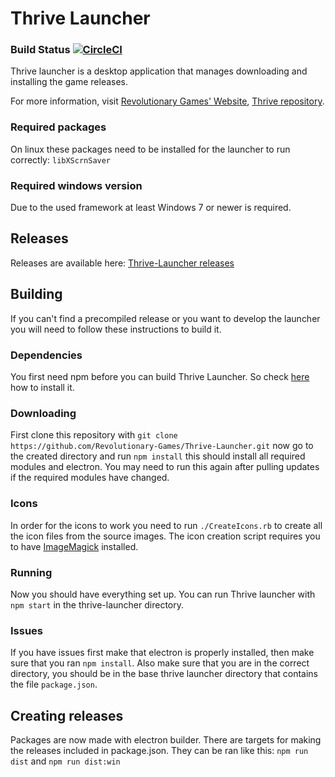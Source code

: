 Thrive Launcher
===============

### Build Status [![CircleCI](https://circleci.com/gh/Revolutionary-Games/Thrive-Launcher.svg?style=svg)](https://circleci.com/gh/Revolutionary-Games/Thrive-Launcher)

Thrive launcher is a desktop application that manages downloading and
installing the game releases.

For more information, visit [Revolutionary Games' Website](http://revolutionarygamesstudio.com/), 
[Thrive repository](https://github.com/Revolutionary-Games/Thrive).



### Required packages

On linux these packages need to be installed for the launcher to run
correctly: `libXScrnSaver`


### Required windows version

Due to the used framework at least Windows 7 or newer is required.

Releases
--------

Releases are available here:
[Thrive-Launcher releases](https://github.com/Revolutionary-Games/Thrive-Launcher/releases)


Building
--------

If you can't find a precompiled release or you want to develop the
launcher you will need to follow these instructions to build it.

### Dependencies

You first need npm before you can build Thrive Launcher. So
check [here](https://docs.npmjs.com/getting-started/installing-node)
how to install it.

### Downloading

First clone this repository with `git clone
https://github.com/Revolutionary-Games/Thrive-Launcher.git` now go to
the created directory and run `npm install` this should install all
required modules and electron. You may need to run this again after pulling updates
if the required modules have changed.

### Icons

In order for the icons to work you need to run `./CreateIcons.rb` to
create all the icon files from the source images. The icon creation
script requires you to
have [ImageMagick](https://www.imagemagick.org/) installed.

### Running

Now you should have everything set up. You can run Thrive launcher
with `npm start` in the thrive-launcher directory.

### Issues

If you have issues first make that electron is properly installed,
then make sure that you ran `npm install`. Also make sure that you are
in the correct directory, you should be in the base thrive launcher
directory that contains the file `package.json`.


Creating releases
-----------------

Packages are now made with electron builder. There are targets for
making the releases included in package.json. They can be ran like
this: `npm run dist` and `npm run dist:win`





